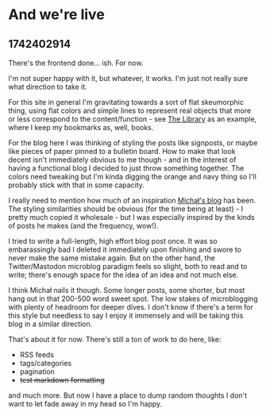 # And we're live

## 1742402914

There's the frontend done... ish. For now.

I'm not super happy with it, but whatever, it works. I'm just not really sure what direction to take it.

For this site in general I'm gravitating towards a sort of flat skeumorphic thing, using flat colors and simple lines to represent real objects that more or less correspond to the content/function - see <a href="/page/library/">The Library</a> as an example, where I keep my bookmarks as, well, books.

For the blog here I was thinking of styling the posts like signposts, or maybe like pieces of paper pinned to a bulletin board. How to make that look decent isn't immediately obvious to me though - and in the interest of having a functional blog I decided to just throw something together. The colors need tweaking but I'm kinda digging the orange and navy thing so I'll probably stick with that in some capacity.

I really need to mention how much of an inspiration <a href="https://crys.site/blog/">Michał's blog</a> has been. The styling similarities should be obvious (for the time being at least) - I pretty much copied it wholesale - but I was especially inspired by the kinds of posts he makes (and the frequency, wow!). 

I tried to write a full-length, high effort blog post once. It was so embarassingly bad I deleted it immediately upon finishing and swore to never make the same mistake again. But on the other hand, the Twitter/Mastodon microblog paradigm feels so slight, both to read and to write; there's enough space for the idea of an idea and not much else.

I think Michał nails it though. Some longer posts, some shorter, but most hang out in that 200-500 word sweet spot. The low stakes of microblogging with plenty of headroom for deeper dives. I don't know if there's a term for this style but needless to say I enjoy it immensely and will be taking this blog in a similar direction.

That's about it for now. There's still a ton of work to do here, like:

- RSS feeds
- tags/categories
- pagination
- <s>test markdown formatting</s>

and much more. But now I have a place to dump random thoughts I don't want to let fade away in my head so I'm happy.
